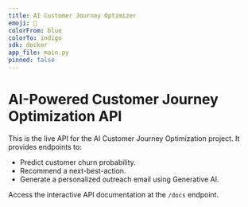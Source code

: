 ```yaml
---
title: AI Customer Journey Optimizer
emoji: 🤖
colorFrom: blue
colorTo: indigo
sdk: docker
app_file: main.py
pinned: false
---
```


# AI-Powered Customer Journey Optimization API

This is the live API for the AI Customer Journey Optimization project. It provides endpoints to:
- Predict customer churn probability.
- Recommend a next-best-action.
- Generate a personalized outreach email using Generative AI.

Access the interactive API documentation at the `/docs` endpoint.